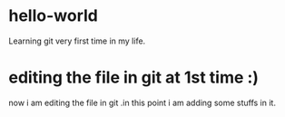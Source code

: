 # hello-world
Learning git very first time in my life.

# editing the file in git at 1st time :)
now i am editing the file in git .in this point i am adding some stuffs in it.
